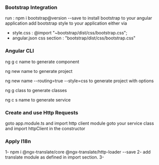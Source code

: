 ### Bootstrap Integration

run : npm i bootstrap@version --save to install bootstrap to your angular application
add bootstrap style to your application either via
- style.css : @import "~bootstrap/dist/css/bootstrap.css";
- angular.json css section : "bootstrap/dist/css/bootstrap.css"

### Angular CLI

ng g c name to generate component

ng new name to generate project

ng new name --routing=true --style=css to generate project with options

ng g class to generate classes

ng c s name to generate service

### Create and use Http Requests

goto app.module.ts and import http client module
goto your service class and import httpClient in the constructor

### Apply I18n 

1- npm i @ngx-translate/core @ngx-translate/http-loader --save
2- add translate module as defined in import section.
3- 
